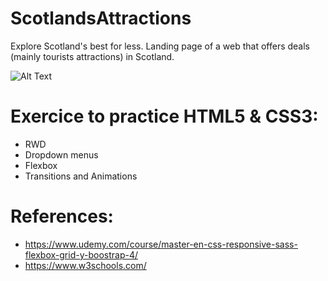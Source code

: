 # ScotlandsAttractions
Explore Scotland's best for less. Landing page of a web that offers deals (mainly tourists attractions) in Scotland.

![Alt Text](https://github.com/AnnaZaragoza/ScotlandsAttractions/blob/9da425a8ad5937f3786fa7637a26b3ef51a804a7/gif/gif.gif)

# Exercice to practice HTML5 & CSS3:
* RWD
* Dropdown menus
* Flexbox
* Transitions and Animations

# References:
* https://www.udemy.com/course/master-en-css-responsive-sass-flexbox-grid-y-boostrap-4/
* https://www.w3schools.com/
